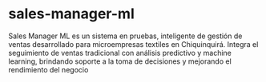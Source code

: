 # sales-manager-ml
Sales Manager ML es un sistema en pruebas, inteligente de gestión de ventas desarrollado para microempresas textiles en Chiquinquirá. Integra el seguimiento de ventas tradicional con análisis predictivo y machine learning, brindando soporte a la toma de decisiones y mejorando el rendimiento del negocio
